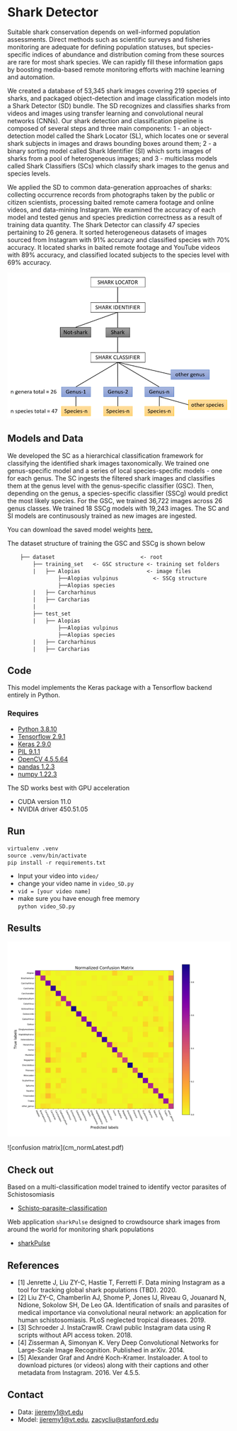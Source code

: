 # Shark Detector
Suitable shark conservation depends on well-informed population assessments. Direct methods such as scientific surveys and fisheries monitoring are adequate for defining population statuses, but species-specific indices of abundance and distribution coming from these sources are rare for most shark species. We can rapidly fill these information gaps by boosting media-based remote monitoring efforts with machine learning and automation.

We created a database of 53,345 shark images covering 219 species of sharks, and packaged object-detection and image classification models into a Shark Detector (SD) bundle. The SD recognizes and classifies sharks from videos and images using transfer learning and convolutional neural networks (CNNs). Our shark detection and classification pipeline is composed of several steps and three main components: 1 - an object-detection model called the Shark Locator (SL), which locates one or several shark subjects in images and draws bounding boxes around them; 2 - a binary sorting model called Shark Identifier (SI) which sorts images of sharks from a pool of heterogeneous images; and 3 - multiclass models called Shark Classifiers (SCs) which classify shark images to the genus and species levels.

We applied the SD to common data-generation approaches of sharks: collecting occurrence records from photographs taken by the public or citizen scientists, processing baited remote camera footage and online videos, and data-mining Instagram. We examined the accuracy of each model and tested genus and species prediction correctness as a result of training data quantity. The Shark Detector can classify 47 species pertaining to 26 genera. It sorted heterogeneous datasets of images sourced from Instagram with 91% accuracy and classified species with 70% accuracy. It located sharks in baited remote footage and YouTube videos with 89% accuracy, and classified located subjects to the species level with 69% accuracy.

<p align="center">
  <img src="pipeline.PNG" alt="pipeline" width="600"/>
</p>

## Models and Data

We developed the SC as a hierarchical classification framework for classifying the identified shark images taxonomically. We trained one genus-specific model and a series of local species-specific models - one for each genus. The SC ingests the filtered shark images and classifies them at the genus level with the genus-specific classifier (GSC). Then, depending on the genus, a species-specific classifier (SSCg) would predict the most likely species. For the GSC, we trained 36,722 images across 26 genus classes. We trained 18 SSCg models with 19,243 images. The SC and SI models are continusously trained as new images are ingested.

You can download the saved model weights [here.](https://drive.google.com/drive/folders/1KdVkSn4avPCa4iGjLp6Lf8IVSEAURQqs?usp=sharing)

The dataset structure of training the GSC and SSCg is shown below
```
    ├── dataset                           <- root
        ├── training_set   <- GSC structure <- training set folders        
        |   ├── Alopias                     <- image files
                ├──Alopias vulpinus           <- SSCg structure
                ├──Alopias species 
        |   ├── Carcharhinus
        |   ├── Carcharias
        |  
        ├── test_set              
        |   ├── Alopias      
                ├──Alopias vulpinus  
                ├──Alopias species
        |   ├── Carcharhinus
        |   ├── Carcharias
``` 
## Code
This model implements the Keras package with a Tensorflow backend entirely in Python.  

### Requires
- [Python 3.8.10](https://www.python.org/downloads/)
- [Tensorflow 2.9.1](https://www.tensorflow.org/)
- [Keras 2.9.0](https://keras.io/)
- [PIL 9.1.1](https://pillow.readthedocs.io/en/stable/)
- [OpenCV 4.5.5.64](https://github.com/skvark/opencv-python)
- [pandas 1.2.3](https://pandas.pydata.org)
- [numpy 1.22.3](https://www.numpy.org)

The SD works best with GPU acceleration 
- CUDA version 11.0 
- NVIDIA driver 450.51.05

## Run

```
virtualenv .venv
source .venv/bin/activate
pip install -r requirements.txt
```
- Input your video into `video/`
- change your video name in `video_SD.py`
- `vid = [your video name]`
- make sure you have enough free memory  
`python video_SD.py`

## Results

<p align="center">
  <img src="cm_normLatest.pdf" alt="confusion matrix" width="600"/>
</p>
![confusion matrix](cm_normLatest.pdf)

## Check out
Based on a multi-classification model trained to identify vector parasites of Schistosomiasis
- [Schisto-parasite-classification](https://github.com/deleo-lab/schisto-parasite-classification)

Web application `sharkPulse` designed to crowdsource shark images from around the world for monitoring shark populations 
- [sharkPulse](http://sharkpulse.org/)

## References
- [1] Jenrette J, Liu ZY-C, Hastie T, Ferretti F. Data mining Instagram as a tool for tracking global shark populations (TBD). 2020.
- [2] Liu ZY-C, Chamberlin AJ, Shome P, Jones IJ, Riveau G, Jouanard N, Ndione, Sokolow SH, De Leo GA. Identification of snails and parasites of medical importance via convolutional neural network: an application for human schistosomiasis. PLoS neglected tropical diseases. 2019.
- [3] Schroeder J. InstaCrawlR. Crawl public Instagram data using R scripts without API access token. 2018. 
- [4] Zisserman A, Simonyan K. Very Deep Convolutional Networks for Large-Scale Image Recognition. Published in arXiv. 2014.
- [5] Alexander Graf and André Koch-Kramer. Instaloader. A tool to download pictures (or videos) along with their captions and other metadata from Instagram. 2016. Ver 4.5.5.

## Contact
- Data: jjeremy1@vt.edu
- Model: jjeremy1@vt.edu, zacycliu@stanford.edu
